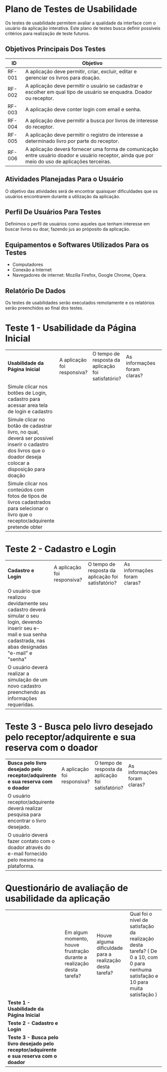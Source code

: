 # Plano de Testes de Usabilidade

Os testes de usabilidade permitem avaliar a qualidade da interface com o usuário da aplicação interativa. Este plano de testes busca definir possíveis critérios para realização de teste futuros.


## Objetivos Principais Dos Testes


|ID    | Objetivo | 
|------|-----------------------------------------|
|RF-001| A aplicação deve permitir, criar, excluir, editar e gerenciar os livros para doação. |
|RF-002| A aplicação deve permitir o usuário se cadastrar e escolher em qual tipo de usuário se enquadra. Doador ou receptor. |
|RF-003| A aplicação deve conter login com email e senha. |
|RF-004| A aplicação deve permitir a busca por livros de interesse do receptor. |
|RF-005| A aplicação deve permitir o registro de interesse a determinado livro por parte do receptor. |
|RF-006| A aplicação deverá fornecer uma forma de comunicação entre usuário doador e usuário receptor, ainda que por meio do uso de aplicações terceiras.  |


## Atividades Planejadas Para o Usuário

O objetivo das atividades será de encontrar quaisquer dificuldades que os usuários encontrarem durante a utilização da aplicação.


## Perfil De Usuários Para Testes

Definimos o perfil de usuários como aqueles que tenham interesse em buscar livros ou doar, fazendo jus ao próposito da aplicação.


## Equipamentos e Softwares Utilizados Para os Testes

* Computadores
* Conexão a Internet
* Navegadores de internet: Mozilla Firefox, Google Chrome, Opera.


## Relatório De Dados

Os testes de usabilidades serão executados remotamente e os relatórios serão preenchidos ao final dos testes.


# Teste 1 - Usabilidade da Página Inicial
||||||
|--|--|--|--|--|
|**Usabilidade da Página Inicial**|A aplicação foi responsiva?|O tempo de resposta da aplicação foi satisfatório?|As informações foram claras?|
|Simule clicar nos botões de Login, cadastro para acessar area tela de login e cadastro||||
|Simule clicar no botão de cadastrar livro, no qual, deverá ser possível inserir o cadastro dos livros que o doador deseja colocar a disposição para doação||||
|Simule clicar nos conteúdos com fotos de tipos de livros cadastrados para selecionar o livro que o receptor/adquirente pretende obter ||||

# Teste 2 - Cadastro e Login
||||||
|--|--|--|--|--|
|**Cadastro e Login**|A aplicação foi responsiva?|O tempo de resposta da aplicação foi satisfatório?|As informações foram claras?|
|O usuário que realizou devidamente seu cadastro deverá simular o seu login, devendo inserir seu e-mail e sua senha cadastrada, nas abas designadas "e-mail" e "senha"|||||
|O usuário deverá realizar a simulação de um novo cadastro preenchendo as informações requeridas.|||||

# Teste 3 - Busca pelo livro desejado pelo receptor/adquirente e sua reserva com o doador
||||||
|--|--|--|--|--|
|**Busca pelo livro desejado pelo receptor/adquirente e sua reserva com o doador**|A aplicação foi responsiva?|O tempo de resposta da aplicação foi satisfatório?|As informações foram claras?|
|O usuário receptor/adquirente deverá realizar pesquisa para encontrar o livro desejado.|||||
|O usuário deverá fazer contato com o doador através do e-mail fornecido pelo mesmo na plataforma.|||||


# Questionário de avaliação de usabilidade da aplicação
|||||
|--|--|--|--|
||Em algum momento, houve frustração durante a realização desta tarefa?| Houve alguma dificuldade para a realização desta tarefa?|Qual foi o nível de satisfação da realização desta tarefa? ( De 0 a 10, com 0 para nenhuma satisfação e 10 para muita satisfação )|
|**Teste 1 - Usabilidade da Página Inicial**||||
|**Teste 2 - Cadastro e Login**||||
|**Teste 3 - Busca pelo livro desejado pelo receptor/adquirente e sua reserva com o doador**||||

